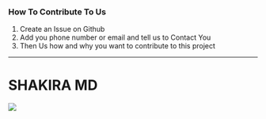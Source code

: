 ### How To Contribute To Us
1. Create an Issue on Github 
2. Add you phone number or email and tell us to Contact You
3. Then Us how and why you want to contribute to this project
-----------------------------------------------------------------


# SHAKIRA MD
<a href="https://github.com/SamSpeedx/kibalanga-hospital/graphs/contributors">
  <img src="https://contrib.rocks/image?repo=SamSpeedx/kibalanga-hospital" />
</a>
